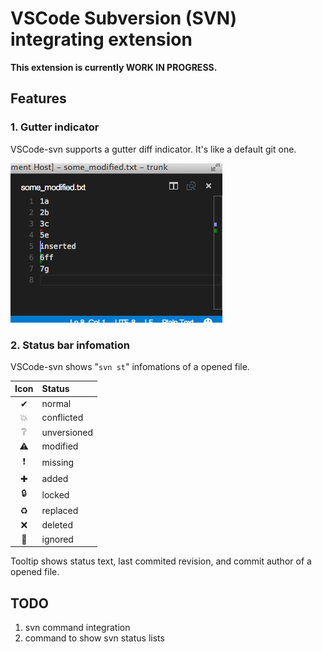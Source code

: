 # VSCode Subversion (SVN) integrating extension

**This extension is currently WORK IN PROGRESS.**


## Features

### 1. Gutter indicator 

VSCode-svn supports a gutter diff indicator. It's like a default git one.

![gutter_sample](./doc/gutter_sample.png)


### 2. Status bar infomation

VSCode-svn shows "`svn st`" infomations of a opened file.

|Icon|Status|
|:--:|:-----|
|✔|normal |
|💥|conflicted |
|❔|unversioned|
|⚠|modified|
|❗|missing|
|✚|added|
|🔒|locked|
|♻|replaced|
|❌|deleted|
|🚫|ignored|

Tooltip shows status text, last commited revision, and commit author of a opened file.

## TODO

1. svn command integration
2. command to show svn status lists